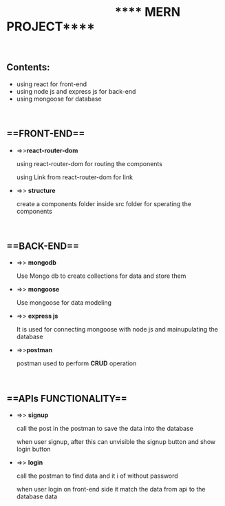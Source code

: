 <h1>&nbsp;&nbsp;&nbsp;&nbsp;&nbsp;&nbsp;&nbsp;&nbsp;&nbsp;&nbsp;&nbsp;&nbsp;&nbsp;&nbsp;&nbsp;&nbsp;&nbsp;&nbsp;&nbsp;&nbsp;&nbsp;&nbsp;&nbsp;&nbsp;&nbsp;&nbsp;&nbsp;&nbsp;&nbsp;&nbsp;&nbsp;&nbsp;&nbsp;&nbsp;&nbsp;&nbsp;&nbsp;&nbsp;**** MERN PROJECT****</h1>
<br/>
<h2>Contents:</h2>
<ul>
  <li>using react for front-end</li>
  <li>using node js and express js for back-end</li>
  <li>using mongoose for database</li>
</ul>
<br/>
<h2>==FRONT-END==</h2>
<ul>
  <li>
    =>><b>react-router-dom</b>
    <p>using react-router-dom for routing the components</p>
    <p>using Link from react-router-dom for link</p>
    
  <li>
    =>> <b>structure</b>
    <p>create a components folder inside src folder for sperating the components</p>
  </li>
  </li>
</ul>
<br/>
<h2>==BACK-END==</h2>
<ul>
  <li>
    =>> <b>mongodb</b>
    <p>Use Mongo db to create collections for data and store them</p>
  </li>
  <li>
    =>> <b>mongoose</b>
    <p>Use mongoose for data modeling</p>
  </li>
  <li>
    =>> <b>express js</b>
    <p>It is used for connecting mongoose with node js and mainupulating the database</p>
  </li>
  <li>
    =>><b>postman</b>
    <p>postman used to perform <b>CRUD</b> operation</p>
  </li>
</ul>
<br/>
<h2>==APIs FUNCTIONALITY==</h2>
<ul>
  <li>
    =>> <b>signup</b>
    <p>call the post in the postman to save the data into the database</p>
    <p>when user signup, after this can unvisible the signup button and show login button</p>
  </li>
  <li>
    =>> <b>login</b>
    <p>call the postman to find data and it i of without password </p>
    <p>when user login on front-end side it match the data from api to the database data</p>
  </li>
</ul>
